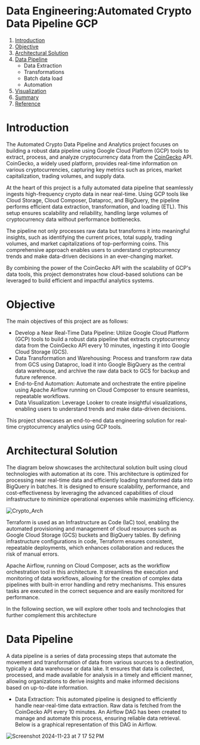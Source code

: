 # Data Engineering:Automated Crypto Data Pipeline GCP
1. [Introduction](#introduction)
2. [Objective](#objective)
3. [Architectural Solution](#architectural-solution)
4. [Data Pipeline](#Data-Pipeline)
   - Data Extraction
   - Transformations
   - Batch data load
   - Automation
5. [Visualization](#Visualization) 
6. [Summary](#Summary)
7. [Reference](#reference)

# Introduction
The Automated Crypto Data Pipeline and Analytics project focuses on building a robust data pipeline using Google Cloud Platform (GCP) tools to extract, process, and analyze cryptocurrency data from the [CoinGecko](https://docs.coingecko.com/reference/coins-markets) API. CoinGecko, a widely used platform, provides real-time information on various cryptocurrencies, capturing key metrics such as prices, market capitalization, trading volumes, and supply data.

At the heart of this project is a fully automated data pipeline that seamlessly ingests high-frequency crypto data in near real-time. Using GCP tools like Cloud Storage, Cloud Composer, Dataproc, and BigQuery, the pipeline performs efficient data extraction, transformation, and loading (ETL). This setup ensures scalability and reliability, handling large volumes of cryptocurrency data without performance bottlenecks.

The pipeline not only processes raw data but transforms it into meaningful insights, such as identifying the current prices, total supply, trading volumes, and market capitalizations of top-performing coins. This comprehensive approach enables users to understand cryptocurrency trends and make data-driven decisions in an ever-changing market.

By combining the power of the CoinGecko API with the scalability of GCP's data tools, this project demonstrates how cloud-based solutions can be leveraged to build efficient and impactful analytics systems.

# Objective
The main objectives of this project are as follows:

- Develop a Near Real-Time Data Pipeline: Utilize Google Cloud Platform (GCP) tools to build a robust data pipeline that extracts cryptocurrency data from the CoinGecko API every 10 minutes, 
  ingesting it into Google Cloud Storage (GCS).
- Data Transformation and Warehousing: Process and transform raw data from GCS using Dataproc, load it into Google BigQuery as the central data warehouse, and archive the raw data back to GCS for backup and future reference.
- End-to-End Automation: Automate and orchestrate the entire pipeline using Apache Airflow running on Cloud Composer to ensure seamless, repeatable workflows.
- Data Visualization: Leverage Looker to create insightful visualizations, enabling users to understand trends and make data-driven decisions.
  
This project showcases an end-to-end data engineering solution for real-time cryptocurrency analytics using GCP tools.

# Architectural Solution

The diagram below showcases the architectural solution built using cloud technologies with automation at its core. This architecture is optimized for processing near real-time data and efficiently loading transformed data into BigQuery in batches. It is designed to ensure scalability, performance, and cost-effectiveness by leveraging the advanced capabilities of cloud infrastructure to minimize operational expenses while maximizing efficiency.

![Crypto_Arch](https://github.com/user-attachments/assets/d3f65c18-a511-4cd2-a516-2b9a8867929d)

Terraform is used as an Infrastructure as Code (IaC) tool, enabling the automated provisioning and management of cloud resources such as Google Cloud Storage (GCS) buckets and BigQuery tables. By defining infrastructure configurations in code, Terraform ensures consistent, repeatable deployments, which enhances collaboration and reduces the risk of manual errors.

Apache Airflow, running on Cloud Composer, acts as the workflow orchestration tool in this architecture. It streamlines the execution and monitoring of data workflows, allowing for the creation of complex data pipelines with built-in error handling and retry mechanisms. This ensures tasks are executed in the correct sequence and are easily monitored for performance.

In the following section, we will explore other tools and technologies that further complement this architecture

# Data Pipeline

A data pipeline is a series of data processing steps that automate the movement and transformation of data from various sources to a destination, typically a data warehouse or data lake. It ensures that data is collected, processed, and made available for analysis in a timely and efficient manner, allowing organizations to derive insights and make informed decisions based on up-to-date information.

- Data Extraction: This automated pipeline is designed to efficiently handle near-real-time data extraction. Raw data is fetched from the CoinGecko API every 10 minutes. An Airflow DAG has been created to manage and automate this process, ensuring reliable data retrieval. Below is a graphical representation of this DAG in Airflow.

![Screenshot 2024-11-23 at 7 17 52 PM](https://github.com/user-attachments/assets/e9e6c2df-7d1e-4b03-bd98-0067fc93711c)




